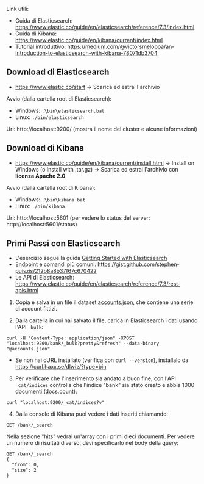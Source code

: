 Link utili:
- Guida di Elasticsearch: https://www.elastic.co/guide/en/elasticsearch/reference/7.3/index.html
- Guida di Kibana: https://www.elastic.co/guide/en/kibana/current/index.html
- Tutorial introduttivo: https://medium.com/@victorsmelopoa/an-introduction-to-elasticsearch-with-kibana-78071db3704

## Download di Elasticsearch
- https://www.elastic.co/start -> Scarica ed estrai l'archivio

Avvio (dalla cartella root di Elasticsearch):
- Windows: `.\bin\elasticsearch.bat`
- Linux: `./bin/elasticsearch`

Url: http://localhost:9200/ (mostra il nome del cluster e alcune informazioni)

## Download di Kibana
- https://www.elastic.co/guide/en/kibana/current/install.html -> Install on Windows (o Install with .tar.gz) -> Scarica ed estrai l'archivio con **licenza Apache 2.0**

Avvio (dalla cartella root di Kibana):
- Windows: `.\bin\kibana.bat`
- Linux: `./bin/kibana`

Url: http://localhost:5601 (per vedere lo status del server: http://localhost:5601/status)

## Primi Passi con Elasticsearch
- L'esercizio segue la guida [Getting Started with Elasticsearch](https://www.elastic.co/guide/en/elasticsearch/reference/7.3/getting-started-index.html)
- Endpoint e comandi più comuni: https://gist.github.com/stephen-puiszis/212b8a8b37f67c670422
- Le API di Elasticsearch: https://www.elastic.co/guide/en/elasticsearch/reference/7.3/rest-apis.html

1. Copia e salva in un file il dataset [accounts.json](https://raw.githubusercontent.com/elastic/elasticsearch/master/docs/src/test/resources/accounts.json), che contiene una serie di account fittizi.

2. Dalla cartella in cui hai salvato il file, carica in Elasticsearch i dati usando l'API `_bulk`:
```
curl -H "Content-Type: application/json" -XPOST "localhost:9200/bank/_bulk?pretty&refresh" --data-binary "@accounts.json"
```
- Se non hai cURL installato (verifica con `curl --version`), installalo da https://curl.haxx.se/dlwiz/?type=bin

3. Per verificare che l'inserimento sia andato a buon fine, con l'API `_cat/indices` controlla che l'indice "bank" sia stato creato e abbia 1000 documenti (docs.count):
```
curl "localhost:9200/_cat/indices?v"
```

4. Dalla console di Kibana puoi vedere i dati inseriti chiamando:
```
GET /bank/_search
```
Nella sezione "hits" vedrai un'array con i primi dieci documenti. Per vedere un numero di risultati diverso, devi specificarlo nel body della query:
```
GET /bank/_search
{
  "from": 0,
  "size": 2
}
```
